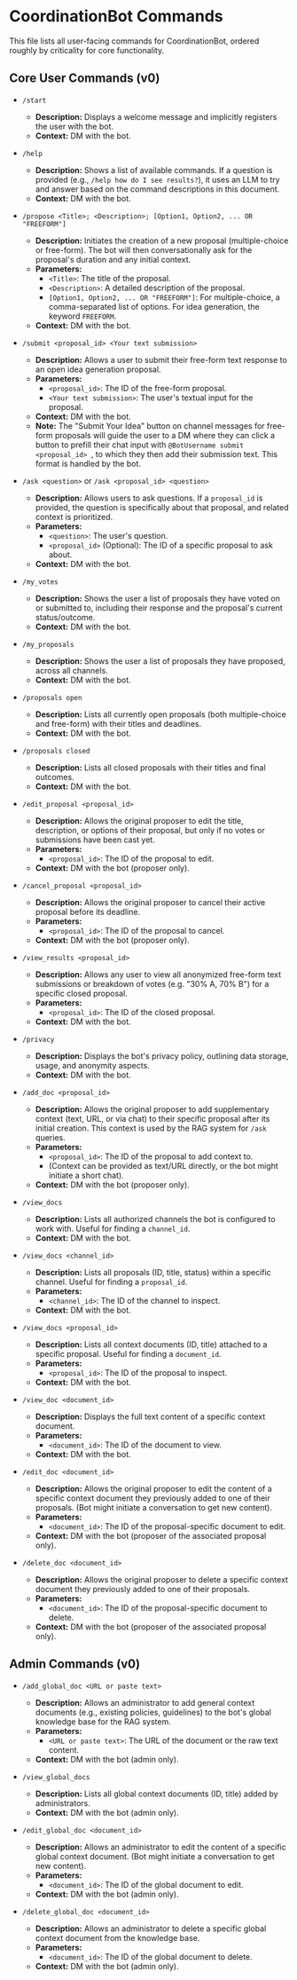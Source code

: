 # CoordinationBot Commands

This file lists all user-facing commands for CoordinationBot, ordered roughly by criticality for core functionality.

## Core User Commands (v0)

*   `/start`
    *   **Description:** Displays a welcome message and implicitly registers the user with the bot.
    *   **Context:** DM with the bot.

*   `/help`
    *   **Description:** Shows a list of available commands. If a question is provided (e.g., `/help how do I see results?`), it uses an LLM to try and answer based on the command descriptions in this document.
    *   **Context:** DM with the bot.

*   `/propose <Title>; <Description>; [Option1, Option2, ... OR "FREEFORM"]`
    *   **Description:** Initiates the creation of a new proposal (multiple-choice or free-form). The bot will then conversationally ask for the proposal's duration and any initial context.
    *   **Parameters:**
        *   `<Title>`: The title of the proposal.
        *   `<Description>`: A detailed description of the proposal.
        *   `[Option1, Option2, ... OR "FREEFORM"]`: For multiple-choice, a comma-separated list of options. For idea generation, the keyword `FREEFORM`.
    *   **Context:** DM with the bot.

*   `/submit <proposal_id> <Your text submission>`
    *   **Description:** Allows a user to submit their free-form text response to an open idea generation proposal.
    *   **Parameters:**
        *   `<proposal_id>`: The ID of the free-form proposal.
        *   `<Your text submission>`: The user's textual input for the proposal.
    *   **Context:** DM with the bot.
    *   **Note:** The "Submit Your Idea" button on channel messages for free-form proposals will guide the user to a DM where they can click a button to prefill their chat input with `@BotUsername submit <proposal_id> `, to which they then add their submission text. This format is handled by the bot.

*   `/ask <question>` or `/ask <proposal_id> <question>`
    *   **Description:** Allows users to ask questions. If a `proposal_id` is provided, the question is specifically about that proposal, and related context is prioritized.
    *   **Parameters:**
        *   `<question>`: The user's question.
        *   `<proposal_id>` (Optional): The ID of a specific proposal to ask about.
    *   **Context:** DM with the bot.

*   `/my_votes`
    *   **Description:** Shows the user a list of proposals they have voted on or submitted to, including their response and the proposal's current status/outcome.
    *   **Context:** DM with the bot.

*   `/my_proposals`
    *   **Description:** Shows the user a list of proposals they have proposed, across all channels.
    *   **Context:** DM with the bot.

*   `/proposals open`
    *   **Description:** Lists all currently open proposals (both multiple-choice and free-form) with their titles and deadlines.
    *   **Context:** DM with the bot.

*   `/proposals closed`
    *   **Description:** Lists all closed proposals with their titles and final outcomes.
    *   **Context:** DM with the bot.

*   `/edit_proposal <proposal_id>`
    *   **Description:** Allows the original proposer to edit the title, description, or options of their proposal, but only if no votes or submissions have been cast yet.
    *   **Parameters:**
        *   `<proposal_id>`: The ID of the proposal to edit.
    *   **Context:** DM with the bot (proposer only).

*   `/cancel_proposal <proposal_id>`
    *   **Description:** Allows the original proposer to cancel their active proposal before its deadline.
    *   **Parameters:**
        *   `<proposal_id>`: The ID of the proposal to cancel.
    *   **Context:** DM with the bot (proposer only).

*   `/view_results <proposal_id>`
    *   **Description:** Allows any user to view all anonymized free-form text submissions or breakdown of votes (e.g. "30% A, 70% B") for a specific closed proposal.
    *   **Parameters:**
        *   `<proposal_id>`: The ID of the closed proposal.
    *   **Context:** DM with the bot.

*   `/privacy`
    *   **Description:** Displays the bot's privacy policy, outlining data storage, usage, and anonymity aspects.
    *   **Context:** DM with the bot.

*   `/add_doc <proposal_id>`
    *   **Description:** Allows the original proposer to add supplementary context (text, URL, or via chat) to their specific proposal after its initial creation. This context is used by the RAG system for `/ask` queries.
    *   **Parameters:**
        *   `<proposal_id>`: The ID of the proposal to add context to.
        *   (Context can be provided as text/URL directly, or the bot might initiate a short chat).
    *   **Context:** DM with the bot (proposer only).

*   `/view_docs`
    *   **Description:** Lists all authorized channels the bot is configured to work with. Useful for finding a `channel_id`.
    *   **Context:** DM with the bot.

*   `/view_docs <channel_id>`
    *   **Description:** Lists all proposals (ID, title, status) within a specific channel. Useful for finding a `proposal_id`.
    *   **Parameters:**
        *   `<channel_id>`: The ID of the channel to inspect.
    *   **Context:** DM with the bot.

*   `/view_docs <proposal_id>`
    *   **Description:** Lists all context documents (ID, title) attached to a specific proposal. Useful for finding a `document_id`.
    *   **Parameters:**
        *   `<proposal_id>`: The ID of the proposal to inspect.
    *   **Context:** DM with the bot.

*   `/view_doc <document_id>`
    *   **Description:** Displays the full text content of a specific context document.
    *   **Parameters:**
        *   `<document_id>`: The ID of the document to view.
    *   **Context:** DM with the bot.

*   `/edit_doc <document_id>`
    *   **Description:** Allows the original proposer to edit the content of a specific context document they previously added to one of their proposals. (Bot might initiate a conversation to get new content).
    *   **Parameters:**
        *   `<document_id>`: The ID of the proposal-specific document to edit.
    *   **Context:** DM with the bot (proposer of the associated proposal only).

*   `/delete_doc <document_id>`
    *   **Description:** Allows the original proposer to delete a specific context document they previously added to one of their proposals.
    *   **Parameters:**
        *   `<document_id>`: The ID of the proposal-specific document to delete.
    *   **Context:** DM with the bot (proposer of the associated proposal only).

## Admin Commands (v0)

*   `/add_global_doc <URL or paste text>`
    *   **Description:** Allows an administrator to add general context documents (e.g., existing policies, guidelines) to the bot's global knowledge base for the RAG system.
    *   **Parameters:**
        *   `<URL or paste text>`: The URL of the document or the raw text content.
    *   **Context:** DM with the bot (admin only).

*   `/view_global_docs`
    *   **Description:** Lists all global context documents (ID, title) added by administrators.
    *   **Context:** DM with the bot (admin only).

*   `/edit_global_doc <document_id>`
    *   **Description:** Allows an administrator to edit the content of a specific global context document. (Bot might initiate a conversation to get new content).
    *   **Parameters:**
        *   `<document_id>`: The ID of the global document to edit.
    *   **Context:** DM with the bot (admin only).

*   `/delete_global_doc <document_id>`
    *   **Description:** Allows an administrator to delete a specific global context document from the knowledge base.
    *   **Parameters:**
        *   `<document_id>`: The ID of the global document to delete.
    *   **Context:** DM with the bot (admin only).